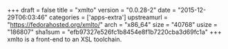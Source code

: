 +++
draft = false
title = "xmlto"
version = "0.0.28-2"
date = "2015-12-29T06:03:46"
categories = ['apps-extra']
upstreamurl = "https://fedorahosted.org/xmlto/"
arch = "x86_64"
size = "40768"
usize = "186807"
sha1sum = "efb97327e526fc1b8454e8f1b7220cba3d69fc1a"
+++
xmlto is a front-end to an XSL toolchain.